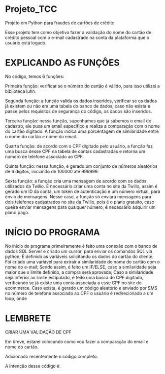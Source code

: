 # Projeto_TCC
Projeto em Python para fraudes de cartões de crédito

Esse projeto tem como objetivo fazer a validação do nome do cartão de crédito pessoal com o e-mail cadastrado na conta da plataforma que o usuário está logado.

# EXPLICANDO AS FUNÇÔES
No código, temos 6 funções:

Primeira função: verificar se o número do cartão é válido, para isso utilizei a biblioteca luhn.

Segunda função: a função valida os dados inseridos, verificar se os dados já existem ou não em uma tabela do banco de dados, caso não exista e passe pelos requisitos de segurança do código, os dados são inseridos.

Terceira função: nessa função, suponhamos que já sabemos o email de cadastro, ele puxa um email específico e realiza a comparação com o nome do cartão digitado. A função indica uma porcentagem de similaridade entre o nome do cartão e nome do email.

Quarta função: de acordo com o CPF digitado pelo usuário, a função faz uma busca desse CPF na tabela de contas cadastradas e retorna um número de telefone associado ao CPF.

Quinta função: nessa função, é gerado um conjunto de números aleatórios de 6 dígitos, iniciando de 100000 até 999999.

Sexta função: a função cria uma mensagem de acordo com os dados utilizados da Twilio. É necessário criar uma conta no site da Twilio, assim é gerado um ID da conta, um token de autenticação e um número virtual, para envio de mensagens. Nesse caso, a função só enviará mensagens para dois telefones cadastrados no site da Twilio, pois é o plano gratuito, caso queira enviar mensagens para qualquer número, é necessário adquirir um plano pago.

# INÍCIO DO PROGRAMA
No início do programa primeiramente é feito uma conexão com o banco de dados SQL Server e criado um cursor, para enviar os comandos SQL via python;
É definido as variáveis solicitando os dados do cartão do cliente;
Foi criado uma variável para extrair a similaridade do nome do cartão com o nome do e-mail;
Sendo assim, é feito um IF/ELSE, caso a similaridade seja maior que o limite definido, a compra será aprovada;
Caso a similaridade seja inferior ao limite estipulado, é feito uma busca do CPF digitado, verificando se já existe uma conta associada a esse CPF no site do ecommerce. Caso exista, é gerado um código aleatório e enviado por SMS no número de telefone associado ao CPF  o usuário é redirecionado a um loop, onde 

# LEMBRETE
CRIAR UMA VALIDAÇÃO DE CPF


Em breve, estarei colocando como vou fazer a comparação do email e nome do cartão.

Adicionado recentemente o código completo.

A intenção desse código é:





